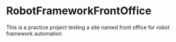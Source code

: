 # RobotFrameworkFrontOffice
This is a practice project testing a site named front office for robot framework automation

